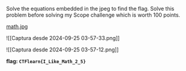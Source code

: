 Solve the equations embedded in the jpeg to find the flag. Solve this problem before solving my Scope challenge which is worth 100 points.

[math.jpg](https://ctflearn.com/challenge/download/972)

![[Captura desde 2024-09-25 03-57-33.png]]

![[Captura desde 2024-09-25 03-57-12.png]]

**flag: `CTFlearn{I_Like_Math_2_5}`**
